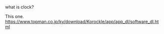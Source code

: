 what is clock?

This one.
<br>
https://www.topman.co.jp/ky/download/Korockle/app/app_dl/software_dl.html